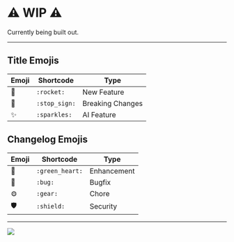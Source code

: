 <!--@@joggrdoc@@-->
<!-- @joggr:version(v1):end -->
<!-- @joggr:warning:start -->
<!-- 
  _   _   _    __        __     _      ____    _   _   ___   _   _    ____     _   _   _ 
 | | | | | |   \ \      / /    / \    |  _ \  | \ | | |_ _| | \ | |  / ___|   | | | | | |
 | | | | | |    \ \ /\ / /    / _ \   | |_) | |  \| |  | |  |  \| | | |  _    | | | | | |
 |_| |_| |_|     \ V  V /    / ___ \  |  _ <  | |\  |  | |  | |\  | | |_| |   |_| |_| |_|
 (_) (_) (_)      \_/\_/    /_/   \_\ |_| \_\ |_| \_| |___| |_| \_|  \____|   (_) (_) (_)
                                                              
This document is managed by Joggr. Editing this document could break Joggr's core features, i.e. our 
ability to auto-maintain this document. Please use the Joggr editor to edit this document 
(link at bottom of the page).
-->
<!-- @joggr:warning:end -->
# ⚠ WIP ⚠

Currently being built out.

***

## Title Emojis

| Emoji | Shortcode     | Type             |
| ----- | ------------- | ---------------- |
| 🚀    | `:rocket:`    | New Feature      |
| 🛑    | `:stop_sign:` | Breaking Changes |
| ✨     | `:sparkles:`  | AI Feature       |

## Changelog Emojis

| Emoji | Shortcode       | Type        |
| ----- | --------------- | ----------- |
| 💚    | `:green_heart:` | Enhancement |
| 🐛    | `:bug:`         | Bugfix      |
| ⚙     | `:gear:`        | Chore       |
| 🛡    | `:shield:`      | Security    |

<!-- @joggr:editLink(712e8aa3-4a3d-41a4-addd-954bec60c237):start -->
---
<a href="https://app.joggr.io/app/documents/712e8aa3-4a3d-41a4-addd-954bec60c237/edit" alt="Edit doc on Joggr">
  <img src="https://storage.googleapis.com/joggr-public-assets/github/badges/edit-document-badge.svg" />
</a>
<!-- @joggr:editLink(712e8aa3-4a3d-41a4-addd-954bec60c237):end -->